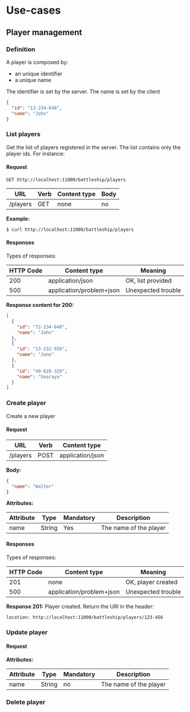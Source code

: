 # Use-cases

## Player management

### Definition

A player is composed by:

* an unique identifier
* a unique name

The identifier is set by the server.
The name is set by the client

```json
{
  "id": "13-234-648",
  "name": "John"
}
```

### List players

Get the list of players registered in the server.
The list contains only the player ids.
For instance:

#### Request
```http request
GET http://localhost:11000/battleship/players
```


| URL      | Verb  | Content type | Body |
|----------|-------|--------------|------|
| /players | GET   | none         | no   |

**Example:**



```shell
$ curl http://localhost:11000/battleship/players
```

#### Responses

Types of responses:

| HTTP Code | Content type             | Meaning            |
|-----------|--------------------------|--------------------|
| 200       | application/json         | OK, list provided  |
| 500       | application/problem+json | Unexpected trouble |

**Response content for 200:**

```json
[
  {
    "id": "72-234-648",
    "name": "John"
  },
  {
    "id": "13-232-936",
    "name": "Jane"
  },
  {
    "id": "49-628-329",
    "name": "Soaraya"
  }
]
```


### Create player

Create a new player



#### Request

| URL      | Verb | Content type     |
|----------|------|------------------|
| /players | POST | application/json |

**Body:**

```json
{
  "name": "Walter"
}
```

**Attributes:**

| Attribute | Type   | Mandatory | Description            |
|-----------|--------|-----------|------------------------|
| name      | String | Yes       | The name of the player |


#### Responses

Types of responses:

| HTTP Code | Content type             | Meaning            |
|-----------|--------------------------|--------------------|
| 201       | none                     | OK, player created |
| 500       | application/problem+json | Unexpected trouble |


**Response 201:** 
Player created.
Return the URI in the header:
```text
location: http://localhost:11000/battleship/players/123-456
```



### Update player

#### Request

**Attributes:**

| Attribute | Type   | Mandatory | Description            |
|-----------|--------|-----------|------------------------|
| name      | String | no        | The name of the player |




### Delete player





